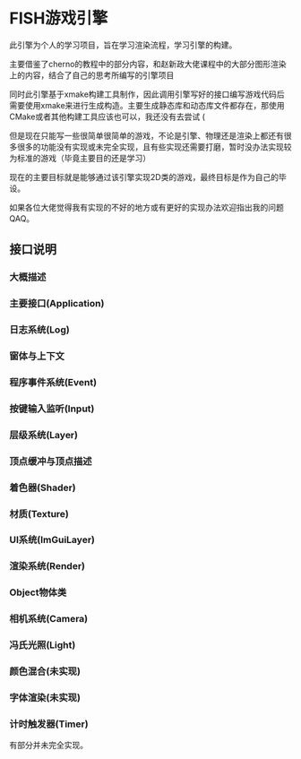 # FISH游戏引擎

此引擎为个人的学习项目，旨在学习渲染流程，学习引擎的构建。

主要借鉴了cherno的教程中的部分内容，和赵新政大佬课程中的大部分图形渲染上的内容，结合了自己的思考所编写的引擎项目

同时此引擎基于xmake构建工具制作，因此调用引擎写好的接口编写游戏代码后需要使用xmake来进行生成构造。主要生成静态库和动态库文件都存在，那使用CMake或者其他构建工具应该也可以，我还没有去尝试 (

但是现在只能写一些很简单很简单的游戏，不论是引擎、物理还是渲染上都还有很多很多的功能没有实现或未完全实现，且有些实现还需要打磨，暂时没办法实现较为标准的游戏（毕竟主要目的还是学习）

现在的主要目标就是能够通过该引擎实现2D类的游戏，最终目标是作为自己的毕设。

如果各位大佬觉得我有实现的不好的地方或有更好的实现办法欢迎指出我的问题QAQ。

## 接口说明
### 大概描述
### 主要接口(Application)
### 日志系统(Log)
### 窗体与上下文
### 程序事件系统(Event)
### 按键输入监听(Input)
### 层级系统(Layer)
### 顶点缓冲与顶点描述
### 着色器(Shader)
### 材质(Texture)
### UI系统(ImGuiLayer)
### 渲染系统(Render)
### Object物体类
### 相机系统(Camera)
### 冯氏光照(Light)
### 颜色混合(未实现)
### 字体渲染(未实现)
### 计时触发器(Timer)

有部分并未完全实现。